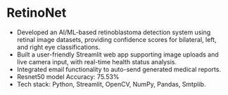 # RetinoNet
- Developed an AI/ML-based retinoblastoma detection system using retinal image datasets, providing confidence scores for bilateral, left, and right eye classifications.
- Built a user-friendly Streamlit web app supporting image uploads and live camera input, with real-time health status analysis.
- Integrated email functionality to auto-send generated medical reports.
- Resnet50 model Accuracy: 75.53% 
- Tech stack: Python, Streamlit, OpenCV, NumPy, Pandas, Smtplib.
